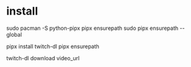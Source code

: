 # install
sudo pacman -S python-pipx
pipx ensurepath
sudo pipx ensurepath --global

pipx install twitch-dl
pipx ensurepath

twitch-dl download video_url
